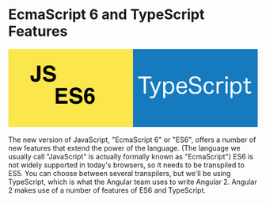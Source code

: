 # EcmaScript 6 and TypeScript Features

![ES6/TypeScript](../images/es6-typescript.png "ES6 and TypeScript")

The new version of JavaScript, "EcmaScript 6" or "ES6", offers a number of new features that extend the power of the language. (The language we usually call "JavaScript" is actually formally known as "EcmaScript") ES6 is not widely supported in today's browsers, so it needs to be transpiled to ES5. You can choose between several transpilers, but we'll be using TypeScript, which is what the Angular team uses to write Angular 2. Angular 2 makes use of a number of features of ES6 and TypeScript.
